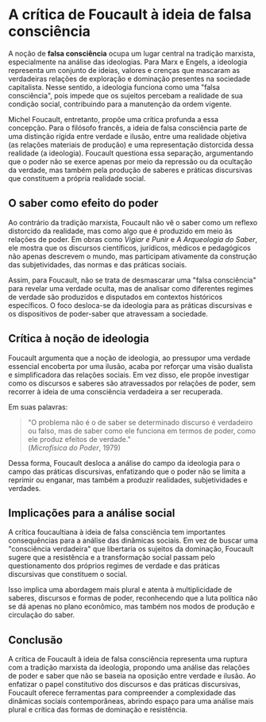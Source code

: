# A crítica de Foucault à ideia de falsa consciência

A noção de **falsa consciência** ocupa um lugar central na tradição marxista, especialmente na análise das ideologias. Para Marx e Engels, a ideologia representa um conjunto de ideias, valores e crenças que mascaram as verdadeiras relações de exploração e dominação presentes na sociedade capitalista. Nesse sentido, a ideologia funciona como uma "falsa consciência", pois impede que os sujeitos percebam a realidade de sua condição social, contribuindo para a manutenção da ordem vigente.

Michel Foucault, entretanto, propõe uma crítica profunda a essa concepção. Para o filósofo francês, a ideia de falsa consciência parte de uma distinção rígida entre verdade e ilusão, entre uma realidade objetiva (as relações materiais de produção) e uma representação distorcida dessa realidade (a ideologia). Foucault questiona essa separação, argumentando que o poder não se exerce apenas por meio da repressão ou da ocultação da verdade, mas também pela produção de saberes e práticas discursivas que constituem a própria realidade social.

## O saber como efeito do poder

Ao contrário da tradição marxista, Foucault não vê o saber como um reflexo distorcido da realidade, mas como algo que é produzido em meio às relações de poder. Em obras como *Vigiar e Punir* e *A Arqueologia do Saber*, ele mostra que os discursos científicos, jurídicos, médicos e pedagógicos não apenas descrevem o mundo, mas participam ativamente da construção das subjetividades, das normas e das práticas sociais.

Assim, para Foucault, não se trata de desmascarar uma "falsa consciência" para revelar uma verdade oculta, mas de analisar como diferentes regimes de verdade são produzidos e disputados em contextos históricos específicos. O foco desloca-se da ideologia para as práticas discursivas e os dispositivos de poder-saber que atravessam a sociedade.

## Crítica à noção de ideologia

Foucault argumenta que a noção de ideologia, ao pressupor uma verdade essencial encoberta por uma ilusão, acaba por reforçar uma visão dualista e simplificadora das relações sociais. Em vez disso, ele propõe investigar como os discursos e saberes são atravessados por relações de poder, sem recorrer à ideia de uma consciência verdadeira a ser recuperada.

Em suas palavras:

> "O problema não é o de saber se determinado discurso é verdadeiro ou falso, mas de saber como ele funciona em termos de poder, como ele produz efeitos de verdade."  
> (*Microfísica do Poder*, 1979)

Dessa forma, Foucault desloca a análise do campo da ideologia para o campo das práticas discursivas, enfatizando que o poder não se limita a reprimir ou enganar, mas também a produzir realidades, subjetividades e verdades.

## Implicações para a análise social

A crítica foucaultiana à ideia de falsa consciência tem importantes consequências para a análise das dinâmicas sociais. Em vez de buscar uma "consciência verdadeira" que libertaria os sujeitos da dominação, Foucault sugere que a resistência e a transformação social passam pelo questionamento dos próprios regimes de verdade e das práticas discursivas que constituem o social.

Isso implica uma abordagem mais plural e atenta à multiplicidade de saberes, discursos e formas de poder, reconhecendo que a luta política não se dá apenas no plano econômico, mas também nos modos de produção e circulação do saber.

## Conclusão

A crítica de Foucault à ideia de falsa consciência representa uma ruptura com a tradição marxista da ideologia, propondo uma análise das relações de poder e saber que não se baseia na oposição entre verdade e ilusão. Ao enfatizar o papel constitutivo dos discursos e das práticas discursivas, Foucault oferece ferramentas para compreender a complexidade das dinâmicas sociais contemporâneas, abrindo espaço para uma análise mais plural e crítica das formas de dominação e resistência.